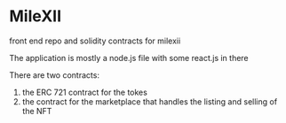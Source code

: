 # MileXII
front end repo and solidity contracts for milexii

The application is mostly a node.js file with some react.js in there

There are two contracts:

1. the ERC 721 contract for the tokes 
2. the contract for the marketplace that handles the listing and selling of the NFT
